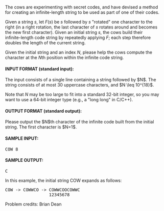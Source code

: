 The cows are experimenting with secret codes, and have devised a method for
creating an infinite-length string to be used as part of one of their codes.

Given a string $s$, let $F(s)$ be $s$ followed by $s$ "rotated" one character to
the right (in a right rotation, the last character of $s$ rotates around and
becomes the new first character).  Given an initial string $s$, the cows build
their infinite-length code string by repeatedly applying $F$; each step
therefore doubles the length of the current string.

Given the initial string and an index $N$, please help the cows compute the
character at the $N$th position within the infinite code string.

<div class='prob-in-spec'><h4>INPUT FORMAT (standard input):</h4>
The input consists of a single line containing a string followed by $N$.  The
string consists of at most 30 uppercase characters, and $N \leq 10^{18}$.

Note that $N$ may be too large to fit into a standard 32-bit integer, so you may
want to use a 64-bit integer type (e.g., a "long long" in C/C++).
</div>

<div class='prob-out-spec'><h4>OUTPUT FORMAT (standard output):</h4>
Please output the $N$th character of the infinite code built from the initial
string.  The first character is $N=1$.
</div>

<h4>SAMPLE INPUT:</h4><pre class='in'>
COW 8
</pre><h4>SAMPLE OUTPUT:</h4> <pre class='out'>
C
</pre>

In this example, the initial string COW expands as follows:
<pre>
COW -&gt; COWWCO -&gt; COWWCOOCOWWC
                 12345678
</pre>


Problem credits: Brian Dean